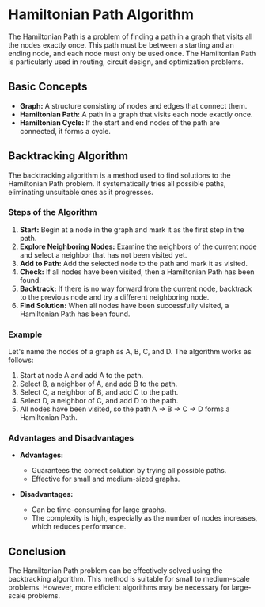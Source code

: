 # Hamiltonian Path Algorithm

The Hamiltonian Path is a problem of finding a path in a graph that visits all the nodes exactly once. This path must be between a starting and an ending node, and each node must only be used once. The Hamiltonian Path is particularly used in routing, circuit design, and optimization problems.

## Basic Concepts

- **Graph:** A structure consisting of nodes and edges that connect them.
- **Hamiltonian Path:** A path in a graph that visits each node exactly once.
- **Hamiltonian Cycle:** If the start and end nodes of the path are connected, it forms a cycle.

## Backtracking Algorithm

The backtracking algorithm is a method used to find solutions to the Hamiltonian Path problem. It systematically tries all possible paths, eliminating unsuitable ones as it progresses.

### Steps of the Algorithm

1. **Start:** Begin at a node in the graph and mark it as the first step in the path.
2. **Explore Neighboring Nodes:** Examine the neighbors of the current node and select a neighbor that has not been visited yet.
3. **Add to Path:** Add the selected node to the path and mark it as visited.
4. **Check:** If all nodes have been visited, then a Hamiltonian Path has been found.
5. **Backtrack:** If there is no way forward from the current node, backtrack to the previous node and try a different neighboring node.
6. **Find Solution:** When all nodes have been successfully visited, a Hamiltonian Path has been found.

### Example

Let's name the nodes of a graph as A, B, C, and D. The algorithm works as follows:

1. Start at node A and add A to the path.
2. Select B, a neighbor of A, and add B to the path.
3. Select C, a neighbor of B, and add C to the path.
4. Select D, a neighbor of C, and add D to the path.
5. All nodes have been visited, so the path A -> B -> C -> D forms a Hamiltonian Path.

### Advantages and Disadvantages

- **Advantages:**
  - Guarantees the correct solution by trying all possible paths.
  - Effective for small and medium-sized graphs.

- **Disadvantages:**
  - Can be time-consuming for large graphs.
  - The complexity is high, especially as the number of nodes increases, which reduces performance.

## Conclusion

The Hamiltonian Path problem can be effectively solved using the backtracking algorithm. This method is suitable for small to medium-scale problems. However, more efficient algorithms may be necessary for large-scale problems.
